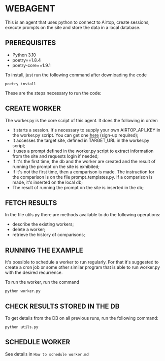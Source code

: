 # WEBAGENT

This is an agent that uses python to connect to Airtop, create sessions, execute prompts on the site and store the data in a local database.

## PREREQUISITES

- Python 3.10
- poetry==1.8.4
- poetry-core==1.9.1

To install, just run the following command after downloading the code

`poetry install`

These are the steps necessary to run the code:

## CREATE WORKER

The worker.py is the core script of this agent.
It does the following in order:
- It starts a session. It's necessary to supply your own AIRTOP_API_KEY in the worker.py script. You can get one [here](https://portal.airtop.ai/api-keys) (sign-up required);
- It accesses the target site, defined in TARGET_URL in the worker.py script;
- It uses a prompt defined in the worker.py script to extract information from the site and requests login if needed;
- If it's the first time, the db and the worker are created and the result of running the prompt on the site is exhibited;
- If it's not the first time, then a comparison is made. The instruction for the comparison is on the file prompt_templates.py. If a comparison is made, it's inserted on the local db;
- The result of running the prompt on the site is inserted in the db;

## FETCH RESULTS

In the file utils.py there are methods available to do the following operations:

- describe the existing workers;
- delete a worker;
- retrieve the history of comparisons;

## RUNNING THE EXAMPLE

It's possible to schedule a worker to run regularly. For that it's suggested to create a cron job or some other similar program that is able to run worker.py with the desired recurrence.

To run the worker, run the command

`python worker.py`

## CHECK RESULTS STORED IN THE DB

To get details from the DB on all previous runs, run the following command:

`python utils.py`

## SCHEDULE WORKER

See details in `How to schedule worker.md`